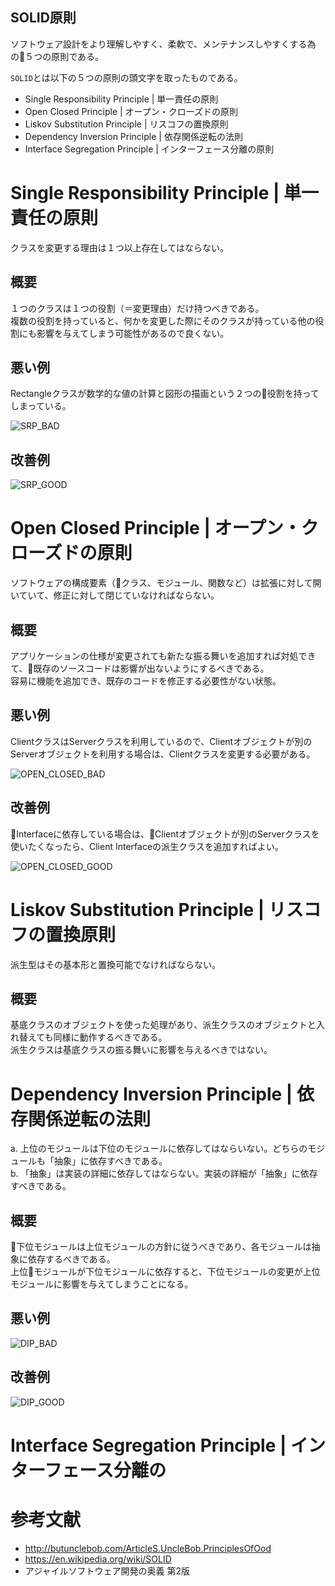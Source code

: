 SOLID原則
-----

ソフトウェア設計をより理解しやすく、柔軟で、メンテナンスしやすくする為の５つの原則である。

`SOLID`とは以下の５つの原則の頭文字を取ったものである。
- Single Responsibility Principle | 単一責任の原則
- Open Closed Principle | オープン・クローズドの原則
- Liskov Substitution Principle | リスコフの置換原則
- Dependency Inversion Principle | 依存関係逆転の法則
- Interface Segregation Principle | インターフェース分離の原則


# Single Responsibility Principle | 単一責任の原則
クラスを変更する理由は１つ以上存在してはならない。

## 概要
１つのクラスは１つの役割（＝変更理由）だけ持つべきである。  
複数の役割を持っていると、何かを変更した際にそのクラスが持っている他の役割にも影響を与えてしまう可能性があるので良くない。

## 悪い例
Rectangleクラスが数学的な値の計算と図形の描画という２つの役割を持ってしまっている。

![SRP_BAD](images/single_responsibility_principle_bad.png)

## 改善例
![SRP_GOOD](images/single_responsibility_principle_good.png)


# Open Closed Principle | オープン・クローズドの原則
ソフトウェアの構成要素（クラス、モジュール、関数など）は拡張に対して開いていて、修正に対して閉じていなければならない。

## 概要
アプリケーションの仕様が変更されても新たな振る舞いを追加すれば対処できて、既存のソースコードは影響が出ないようにするべきである。  
容易に機能を追加でき、既存のコードを修正する必要性がない状態。

## 悪い例
ClientクラスはServerクラスを利用しているので、Clientオブジェクトが別のServerオブジェクトを利用する場合は、Clientクラスを変更する必要がある。

![OPEN_CLOSED_BAD](images/open_closed_bad.png)

## 改善例
Interfaceに依存している場合は、Clientオブジェクトが別のServerクラスを使いたくなったら、Client Interfaceの派生クラスを追加すればよい。

![OPEN_CLOSED_GOOD](images/open_closed_good.png)


# Liskov Substitution Principle | リスコフの置換原則
派生型はその基本形と置換可能でなければならない。

## 概要
基底クラスのオブジェクトを使った処理があり、派生クラスのオブジェクトと入れ替えても同様に動作するべきである。  
派生クラスは基底クラスの振る舞いに影響を与えるべきではない。


# Dependency Inversion Principle | 依存関係逆転の法則
a. 上位のモジュールは下位のモジュールに依存してはならいない。どちらのモジュールも「抽象」に依存すべきである。  
b. 「抽象」は実装の詳細に依存してはならない。実装の詳細が「抽象」に依存すべきである。

## 概要
下位モジュールは上位モジュールの方針に従うべきであり、各モジュールは抽象に依存するべきである。  
上位モジュールが下位モジュールに依存すると、下位モジュールの変更が上位モジュールに影響を与えてしまうことになる。

## 悪い例
![DIP_BAD](images/dependency_inversion_bad.png)

## 改善例
![DIP_GOOD](images/dependency_inversion_good.png)


# Interface Segregation Principle | インターフェース分離の


# 参考文献
- http://butunclebob.com/ArticleS.UncleBob.PrinciplesOfOod
- https://en.wikipedia.org/wiki/SOLID
- アジャイルソフトウェア開発の奥義 第2版
